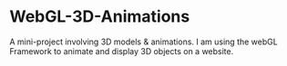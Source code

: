 # WebGL-3D-Animations
A mini-project involving 3D models &amp; animations. I am using the webGL Framework to animate and display 3D objects on a website. 
